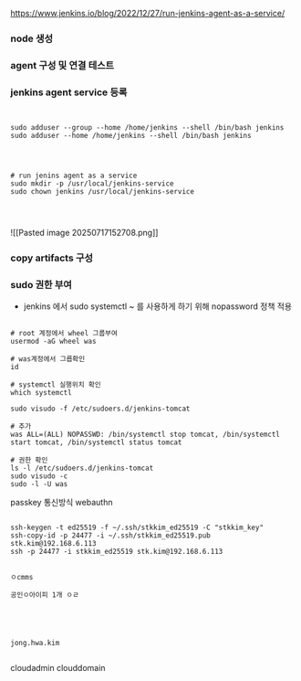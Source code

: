https://www.jenkins.io/blog/2022/12/27/run-jenkins-agent-as-a-service/

### node 생성


### agent 구성 및 연결 테스트



### jenkins agent service 등록


~~~


sudo adduser --group --home /home/jenkins --shell /bin/bash jenkins
sudo adduser --home /home/jenkins --shell /bin/bash jenkins




# run jenins agent as a service
sudo mkdir -p /usr/local/jenkins-service
sudo chown jenkins /usr/local/jenkins-service




~~~




![[Pasted image 20250717152708.png]]








### copy artifacts 구성






### sudo 권한 부여
- jenkins 에서 sudo systemctl ~ 를 사용하게 하기 위해 nopassword 정책 적용

~~~

# root 계정에서 wheel 그룹부여
usermod -aG wheel was

# was계정에서 그릅확인
id

# systemctl 실행위치 확인
which systemctl

sudo visudo -f /etc/sudoers.d/jenkins-tomcat

# 추가
was ALL=(ALL) NOPASSWD: /bin/systemctl stop tomcat, /bin/systemctl start tomcat, /bin/systemctl status tomcat

# 권한 확인
ls -l /etc/sudoers.d/jenkins-tomcat
sudo visudo -c
sudo -l -U was

~~~





passkey 통신방식 webauthn

~~~

ssh-keygen -t ed25519 -f ~/.ssh/stkkim_ed25519 -C "stkkim_key"
ssh-copy-id -p 24477 -i ~/.ssh/stkkim_ed25519.pub stk.kim@192.168.6.113
ssh -p 24477 -i stkkim_ed25519 stk.kim@192.168.6.113


ㅇcmms 

공인ㅇ아이피 1개 ㅇㄹ




  
jong.hwa.kim


~~~




cloudadmin
clouddomain